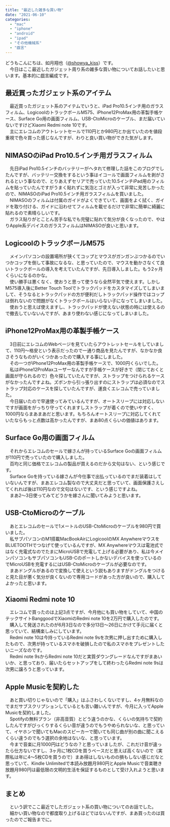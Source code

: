 ```yaml
---
title: "最近した雑多な買い物"
date: "2021-06-10"
categories: 
  - "mac"
  - "iphone"
  - "android"
  - "ipad"
  - "その他機械系"
  - "戯言"
---
```


どうもこんにちは、如月翔也（[@showya\_kiss](http://twitter.com/showya_kiss)）です。  
　今日はここ最近したガジェット周り系の雑多な買い物についてお話したいと思います。基本的に戯言編成です。  

## 最近買ったガジェット系のアイテム

　最近買ったガジェット系のアイテムでいうと、iPad Pro10.5インチ用のガラスフィルム、LogicoolのトラックボールM575、iPhone12ProMax用の革製手帳ケース、Surface Go用の画面フィルム、USB-CtoMicroのケーブル、まだ届いていないですけどXiaomi Redmi note 10です。  
　主にエレコムのアウトレットセールで110円とか980円とか出ていたのを値段重視で色々買った感じなんですが、わりと良い買い物ができた気がします。  

## NIMASOのiPad Pro10.5インチ用ガラスフィルム

　先日iPad Pro10.5インチのバッテリーがヘタれて修理した話をこのブログでしたんですが、バッテリー交換をするという事はイコールで画面フィルムを剥がされるという事なので、とりあえずセリアで売っていた10.5インチiPad用のフィルムを貼っていたんですがうまく貼れずに気泡とゴミが入って非常に見苦しかったので、NIMASOのiPad Pro10.5インチ用ガラスフィルムを買いました。  
　NIMASOのフィルムは付属のガイドがよくできていて、画面をよく拭く、ガイドを取り付ける、ガイドに沿わせてフィルムを載せるだけで非常に簡単に綺麗に貼れるので素晴らしいです。  
　ガラス貼りがとことん苦手な私でも完璧に貼れて気分が良くなったので、やはりApple系デバイスのガラスフィルムはNIMASOが良いと思います。  

## LogicoolのトラックボールM575

　メインパソコンの設置場所が狭くてコップとマウスがガンガンぶつかるのでいつかコップを倒して事故になるな、と思っていたので、マウスを動かさなくて良いトラックボールの導入を考えていたんですが、先日導入しました。もう2ヶ月くらいになるのかな。  
　使い勝手は悪くなく、使おうと思って使うなら全然平気で使えます。しかしM575導入後にBetter Touch Toolでトラックパッドをカスタマイズしてしまいまして、そうなるとトラックパッドの方が便利だしトラックパッド操作ではコップは倒れないので問題がなくトラックボールはいらない子になってしまいました。  
　使おうと思えば使えますし、トラックパッドが使えない状態の時には使えるので撤去していないんですが、あまり使わない感じになってしまいました。  

## iPhone12ProMax用の革製手帳ケース

　3日前にエレコムのWebページを見ていたらアウトレットセールをしていまして、110円〜格安という表示だったので一通り商品を見たんですが、なかなか良さそうなものがいくつかあったので購入する事にしました。  
　その一つがiPhone12ProMax用の革製手帳ケースで、1000円くらいでした。  
　私はiPhone12ProMaxユーザーなんですが手帳ケースが好きで（閉じておくと画面が守られるので）色々探していたんですが、ストラップをつけられるケースがなかったんですよね。ズボンから引っ張り出すのにストラップは必須なのでストラップ対応のケースを探していたんですが、運良くエレコムで売っていました。  
　今日届いたので早速使ってみているんですが、オートスリープには対応しないですが画面をがっちり守ってくれますしストラップが着くので使いやすく、1000円ならまあまあだと思います。もちろんオートスリープに対応してくれていたならもっと点数は高かったんですが、まあ80点くらいの価値はあります。  

## Surface Go用の画面フィルム

　それからエレコムのセールで嫁さんが持っているSurface Goの画面フィルムが110円で売っていたので購入しました。  
　百均と同じ価格でエレコムの製品が買えるのだから文句はない、という感じです。  
　Surface Goを持っている嫁さんが今仕事で出払っているのでまだ装着はしていないんですが、まあエレコム製なので大丈夫だと思っていて、画面保護さえしてくれれば後は110円なので文句はないです、という感じですよね。  
　まあ2〜3日使ってみてどうかを嫁さんに聞いてみようと思います。  

## USB-CtoMicroのケーブル

　あとエレコムのセールで1メートルのUSB-CtoMicroのケーブルを980円で買いました。  
　私サブパソコンのM1搭載MacBookAirにLogicoolのMX AnywhereマウスをBLUETOOTHでつなげて使っているんですが、MX Anywhereマウスは電池式ではなく充電式なのでたまにMicroUSBで充電して上げる必要があり、私は今メインパソコンもサブパソコンもUSB-Cのポートしかないデバイスを使っているのでMicroUSBを充電するにはUSB-CtoMicroのケーブルが必要なのです。  
　まあドングルがあるので変換して使えという説もありますがドングルをつけると見た目が悪く気分が良くないので専用コードがあった方が良いので、購入してよかったと思います。  

## Xiaomi Redmi note 10

　エレコムで買ったのは上記3点ですが、今月他にも買い物をしていて、中国のテックサイトBanggoodでXiaomiのRedmi note 10を2万円で購入したのです。  
　購入して発送されたのが6月3日なので多分13日〜26日にかけて手元に届くと思っていて、結構楽しみにしています。  
　Redmi note 10は今持っているRedmi note 9sを次男に押し出すために購入したもので、次男が持っているスマホを破損したので私のスマホをプレゼントしたいニーズなのです。  
　Redmi note 9sからRedmi note 10だと実質ダウングレードなんですがまあいいか、と思っており、届いたらセットアップをして終わったらRedmi note 9sは次男に譲ろうと思っています。  

## Apple Musicを契約した

　あと買い切りじゃないので「購入」はふさわしくないですし、4ヶ月無料なのでまだサブスクリプションしているとも言い難いんですが、今月に入ってApple Musicを契約しました。  
　Spotifyの無料プラン（非高音質）とどう違うのかな、くらいの気持ちで契約したんですがびっくりするくらい音が違うのでもうやめられないな、と思っていて、イヤホンで聞いてもMacのスピーカーで聞いても同じ曲が別の曲に聞こえるくらい違うのでもう選択の余地はないな、と思っています。  
　今まで音楽に月1000円はどうなの？と思っていましたが、これだけ音が違ったら仕方ないですし、3ヶ月に1枚CDを買うペースだと思えば高くないので（実際私は年に4〜5枚CDを買うので）まあ得はしないものの損もしない感じだなと思っていて、Kindle Unlimitedで本読み放題月980円とApple Musicで音楽聴き放題月980円は最低限の文明的生活を保証するものとして受け入れようと思います。  

## まとめ

　という訳でここ最近でしたガジェット系の買い物についてのお話でした。  
　細かい買い物なので都度取り上げるほどではないんですが、まあ買ったのは買ったのでご報告までに。
